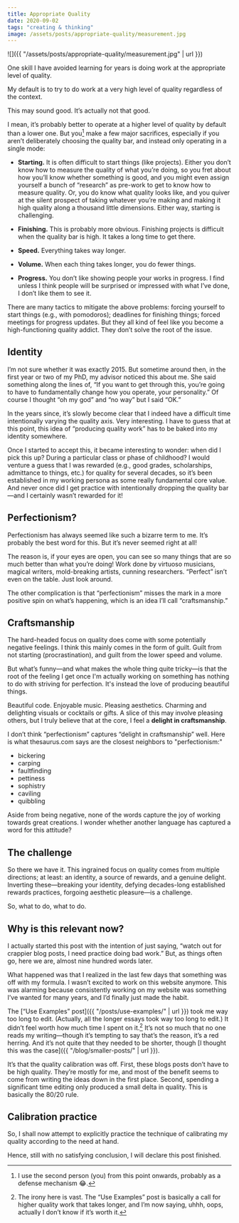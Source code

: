 ```yaml
---
title: Appropriate Quality
date: 2020-09-02
tags: "creating & thinking"
image: /assets/posts/appropriate-quality/measurement.jpg
---
```


![]({{ "/assets/posts/appropriate-quality/measurement.jpg" | url }})

One skill I have avoided learning for years is doing work at the appropriate level of quality.

My default is to try to do work at a very high level of quality regardless of the context.

This may sound good. It’s actually not that good.

I mean, it’s probably better to operate at a higher level of quality by default than a lower one. But you[^1] make a few major sacrifices, especially if you aren’t deliberately choosing the quality bar, and instead only operating in a single mode:

- **Starting.** It is often difficult to start things (like projects). Either you don’t know how to measure the quality of what you’re doing, so you fret about how you’ll know whether something is good, and you might even assign yourself a bunch of “research” as pre-work to get to know how to measure quality. Or, you do know what quality looks like, and you quiver at the silent prospect of taking whatever you’re making and making it high quality along a thousand little dimensions. Either way, starting is challenging.

- **Finishing.** This is probably more obvious. Finishing projects is difficult when the quality bar is high. It takes a long time to get there.

- **Speed.** Everything takes way longer.

- **Volume.** When each thing takes longer, you do fewer things.

- **Progress.** You don’t like showing people your works in progress. I find unless I think people will be surprised or impressed with what I’ve done, I don’t like them to see it.

There are many tactics to mitigate the above problems: forcing yourself to start things (e.g., with pomodoros); deadlines for finishing things; forced meetings for progress updates. But they all kind of feel like you become a high-functioning quality addict. They don’t solve the root of the issue.

## Identity

I’m not sure whether it was exactly 2015. But sometime around then, in the first year or two of my PhD, my advisor noticed this about me. She said something along the lines of, “If you want to get through this, you’re going to have to fundamentally change how you operate, your personality.” Of course I thought “oh my god” and “no way” but I said “OK.”

In the years since, it’s slowly become clear that I indeed have a difficult time  intentionally varying the quality axis. Very interesting. I have to guess that at this point, this idea of “producing quality work” has to be baked into my identity somewhere.

Once I started to accept this, it became interesting to wonder: when did I pick this up? During a particular class or phase of childhood? I would venture a guess that I was rewarded (e.g., good grades, scholarships, admittance to things, etc.) for quality for several decades, so it’s been established in my working persona as some really fundamental core value. And never once did I get practice with intentionally dropping the quality bar—and I certainly wasn’t rewarded for it!

## Perfectionism?

Perfectionism has always seemed like such a bizarre term to me. It’s probably the best word for this. But it’s never seemed right at all!

The reason is, if your eyes are open, you can see so many things that are so much better than what you’re doing! Work done by virtuoso musicians, magical writers, mold-breaking artists, cunning researchers. “Perfect” isn’t even on the table. Just look around.

The other complication is that “perfectionism” misses the mark in a more positive spin on what’s happening, which is an idea I’ll call “craftsmanship.”

## Craftsmanship

The hard-headed focus on quality does come with some potentially negative feelings. I think this mainly comes in the form of guilt. Guilt from not starting (procrastination), and guilt from the lower speed and volume.

But what’s funny—and what makes the whole thing quite tricky—is that the root of the feeling I get once I'm actually working on something has nothing to do with striving for perfection. It's instead the love of producing beautiful things.

Beautiful code. Enjoyable music. Pleasing aesthetics. Charming and delighting visuals or cocktails or gifts. A slice of this may involve pleasing others, but I truly believe that at the core, I feel a **delight in craftsmanship**.

I don’t think “perfectionism” captures “delight in craftsmanship” well. Here is what thesaurus.com says are the closest neighbors to "perfectionism:"
- bickering
- carping
- faultfinding
- pettiness
- sophistry
- caviling
- quibbling

Aside from being negative, none of the words capture the joy of working towards great creations. I wonder whether another language has captured a word for this attitude?

## The challenge

So there we have it. This ingrained focus on quality comes from multiple directions; at least: an identity, a source of rewards, and a genuine delight. Inverting these—breaking your identity, defying decades-long established rewards practices, forgoing aesthetic pleasure—is a challenge.

So, what to do, what to do.

## Why is this relevant now?

I actually started this post with the intention of just saying, “watch out for crappier blog posts, I need practice doing bad work.” But, as things often go, here we are, almost nine hundred words later.

What happened was that I realized in the last few days that something was off with my formula. I wasn’t excited to work on this website anymore. This was alarming because consistently working on my website was something I’ve wanted for many years, and I’d finally just made the habit.

The [“Use Examples” post]({{ "/posts/use-examples/" | url }}) took me way too long to edit. (Actually, all the longer essays took way too long to edit.) It didn’t feel worth how much time I spent on it.[^2] It’s not so much that no one reads my writing—though it’s tempting to say that’s the reason, it’s a red herring. And it’s not quite that they needed to be shorter, though [I thought this was the case]({{ "/blog/smaller-posts/" | url }}).

It’s that the quality calibration was off. First, these blogs posts don’t have to be high quality. They’re mostly for me, and most of the benefit seems to come from writing the ideas down in the first place. Second, spending a significant time editing only produced a small delta in quality. This is basically the 80/20 rule.

## Calibration practice

So, I shall now attempt to explicitly practice the technique of calibrating my quality according to the need at hand.

Hence, still with no satisfying conclusion, I will declare this post finished.

[^1]:	I use the second person (you) from this point onwards, probably as a defense mechanism 😂.

[^2]:	The irony here is vast. The “Use Examples” post is basically a call for higher quality work that takes longer, and I’m now saying, uhhh, oops, actually I don’t know if it’s worth it.
